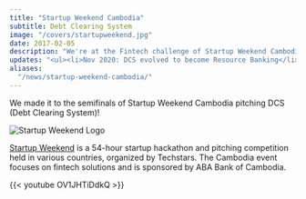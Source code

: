 ```yaml
---
title: "Startup Weekend Cambodia"
subtitle: Debt Clearing System
image: "/covers/startupweekend.jpg"
date: 2017-02-05
description: "We're at the Fintech challenge of Startup Weekend Cambodia to pitch our Fintech solution called Debt Clearing System"
updates: "<ul><li>Nov 2020: DCS evolved to become Resource Banking</li><li>Nov 2021: Resource Banking changed into Points banking to avoid any theoretical connection with the Marxist Resource-based economy</li></ul>"
aliases:
  "/news/startup-weekend-cambodia/"
---
```



We made it to the semifinals of Startup Weekend Cambodia pitching DCS (Debt Clearing System)! 

![Startup Weekend Logo](https://sorasystem.sirv.com/logos/startupweekend.png)

[Startup Weekend](http://communities.techstars.com) is a 54-hour startup hackathon and pitching competition held in various countries, organized by Techstars. The Cambodia event focuses on fintech solutions and is sponsored by ABA Bank of Cambodia. 

{{< youtube OV1JHTiDdkQ >}}


<!-- <div class="alert rounded shadow alert-primary">
Updates:

Nov 2020: DCS evolved to become Resource Banking

Nov 2021: Resource Banking changed into Points banking to avoid any theoretical connection with the fallacious Resource-based economy

</div> -->